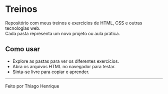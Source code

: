 # Treinos

Repositório com meus treinos e exercícios de HTML, CSS e outras tecnologias web.  
Cada pasta representa um novo projeto ou aula prática.

## Como usar

- Explore as pastas para ver os diferentes exercícios.
- Abra os arquivos HTML no navegador para testar.
- Sinta-se livre para copiar e aprender.

---

Feito por Thiago Henrique  
